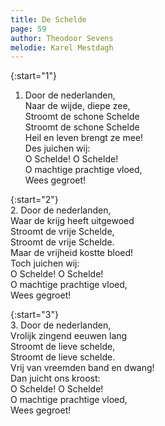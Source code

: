 ```yaml
---
title: De Schelde
page: 59
author: Theodoor Sevens
melodie: Karel Mestdagh
---  
```


{:start="1"}  
1. Door de nederlanden,  
Naar de wijde, diepe zee,  
Stroomt de schone Schelde  
Stroomt de schone Schelde  
Heil en leven brengt ze mee!  
Des juichen wij:  
O Schelde! O Schelde!  
O machtige prachtige vloed,  
Wees gegroet!  


{:start="2"}  
2. Door de nederlanden,  
Waar de krijg heeft uitgewoed  
Stroomt de vrije Schelde,  
Stroomt de vrije Schelde.  
Maar de vrijheid kostte bloed!  
Toch juichen wij:  
O Schelde! O Schelde!  
O machtige prachtige vloed,  
Wees gegroet!  


{:start="3"}  
3. Door de nederlanden,  
Vrolijk zingend eeuwen lang  
Stroomt de lieve schelde,  
Stroomt de lieve schelde.  
Vrij van vreemden band en dwang!  
Dan juicht ons kroost:  
O Schelde! O Schelde!  
O machtige prachtige vloed,  
Wees gegroet!  